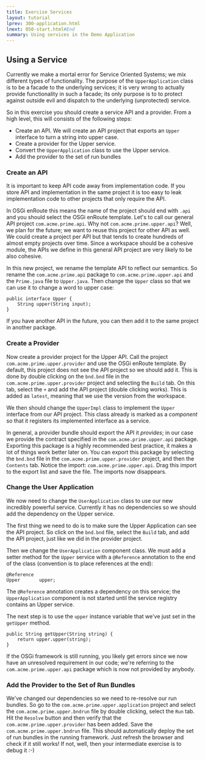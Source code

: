 ```yaml
---
title: Exercise Services
layout: tutorial
lprev: 300-application.html
lnext: 050-start.html#End
summary: Using services in the Demo Application
---
```


## Using a Service

Currently we make a mortal error for Service Oriented Systems; we mix different types of functionality. The purpose of the `UpperApplication` class is to be a facade to the underlying services; it is very wrong to actually provide functionality in such a facade; its only purpose is to to protect against outside evil and dispatch to the underlying (unprotected) service. 

So in this exercise you should create a service API and a provider. From a high level, this will consists of the following steps:

* Create an API. We will create an API project that exports an `Upper` interface to turn a string into upper case.
* Create a provider for the Upper service.
* Convert the `UpperApplication` class to use the Upper service.
* Add the provider to the set of run bundles

### Create an API

It is important to keep API code away from implementation code. If you store API and implementation in the same project it is too easy to leak implementation code to other projects that only require the API.
 
In OSGi enRoute this means the name of the project should end with `.api` and you should select the OSGi enRoute template. Let's to call our general API project `com.acme.prime.api`. Why not `com.acme.prime.upper.api`? Well, we plan for the future; we want to reuse this project for other API as well. We could create a project per API but that tends to create hundreds of almost empty projects over time. Since a workspace should be a cohesive module, the APIs we define in this general API project are very likely to be also cohesive.

In this new project, we rename the template API to reflect our semantics. So rename the `com.acme.prime.api` package to `com.acme.prime.upper.api` and the `Prime.java` file to `Upper.java`. Then change the `Upper` class so that we can use it to change a word to upper case:

	public interface Upper {
		String upper(String input);
	}

If you have another API in the future, you can then add it to the same project in another package.

### Create a Provider

Now create a provider project for the Upper API. Call the project `com.acme.prime.upper.provider` and use the OSGi enRoute template. By default, this project does not see the API project so we should add it. This is done by double clicking on the `bnd.bnd` file in the `com.acme.prime.upper.provider` project and selecting the `Build` tab. On this tab, select the `+` and add the API project (double clicking works). This is added as `latest`, meaning that we use the version from the workspace.

We then should change the `UpperImpl` class to implement the `Upper` interface from our API project. This class already is marked as a _component_ so that it registers its implemented interface as a service.

In general, a provider bundle should export the API it _provides_; in our case we provide the contract specified in the `com.acme.prime.upper.api` package. Exporting this package is a highly recommended best practice, it makes a lot of things work better later on. You can export this package by selecting the `bnd.bnd` file in the `com.acme.prime.upper.provider` project, and then the `Contents` tab. Notice the import: `com.acme.prime.upper.api`. Drag this import to the export list and save the file. The imports now disappears.

### Change the User Application

We now need to change the `UserApplication` class to use our new incredibly powerful service. Currently it has no dependencies so we should add the dependency on the Upper service. 

The first thing we need to do is to make sure the Upper Application can see the API project. So click on the `bnd.bnd` file, select the `Build` tab, and add the API project, just like we did in the provider project.

Then we change the `UserApplication` component class. We must add a setter method for the `Upper` service with a `@Reference` annotation to the end of the class (convention is to place references at the end):

	@Reference
	Upper		upper;
	
The `@Reference` annotation creates a dependency on this service; the `UpperApplication` component is not started until the service registry contains an Upper service. 

The next step is to use the `upper` instance variable that we've just set in the `getUpper` method.

	public String getUpper(String string) {
		return upper.upper(string);
	}

If the OSGi framework is still running, you likely get errors since we now have an unresolved requirement in our code; we're referring to the `com.acme.prime.upper.api` package which is now not provided by anybody.

### Add the Provider to the Set of Run Bundles

We've changed our dependencies so we need to re-resolve our run bundles. So go to the `com.acme.prime.upper.application` project and select the `com.acme.prime.upper.bndrun` file by double clicking, select the `Run` tab. Hit the `Resolve` button and then verify that the `com.acme.prime.upper.provider` has been added. Save the `com.acme.prime.upper.bndrun` file. This should automatically deploy the set of run bundles in the running framework. Just refresh the browser and check if it still works! If not, well, then your intermediate exercise is to debug it :-)


